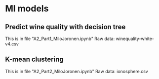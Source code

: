 # Ml models
## Predict wine quality with decision tree
This is in file "A2_Part1_MiloJoronen.ipynb"
Raw data: winequality-white-v4.csv
## K-mean clustering
This is in file "A2_Part2_MiloJoronen.ipynb"
Raw data: ionosphere.csv

